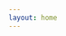 ```yaml
---
layout: home
---
```

<script setup>
import Home from './components/Home.vue'
</script>

<Home >

</Home>

